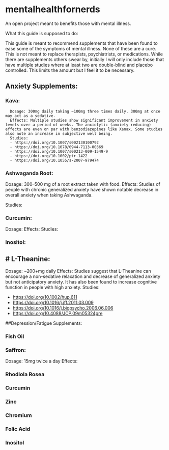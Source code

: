 # mentalhealthfornerds
An open project meant to benefits those with mental illness.

What this guide is supposed to do: 

This guide is meant to recommend supplements that have been found to ease some of the symptoms of mental illness. None of these are a cure. This is not meant to replace therapists, psychiatrists, or medications. While there are supplements others swear by, initially I will only include those that have multiple studies where at least two are double-blind and placebo controlled. This limits the amount but I feel it to be necessary. 


## Anxiety Supplements:

###  Kava:
	  Dosage: 300mg daily taking ~100mg three times daily. 300mg at once may act as a sedative.
	  Effects: Multiple studies show significant improvement in anxiety levels over a period of weeks. The anxiolytic (anxiety reducing) effects are even on par with benzodiazepines like Xanax. Some studies also note an increase in subjective well being.
	  Studies:
	  - https://doi.org/10.1007/s002130100792
	  - https://doi.org/10.1078/0944-7113-00369
	  - https://doi.org/10.1007/s00213-009-1549-9
	  - https://doi.org/10.1002/ptr.1422
	  - https://doi.org/10.1055/s-2007-979474
  

###  Ashwaganda Root:
  Dosage: 300–500 mg of a root extract taken with food.
  Effects: Studies of people with chronic generalized anxiety have shown notable decrease in overall anxiety when taking   Ashwaganda. 
  
  Studies:

###  Curcumin:
  Dosage:
  Effects:
  Studies:

###  Inositol:



## # L-Theanine:
  Dosage: ~200+mg daily
  Effects: Studies suggest that L-Theanine can encourage a non-sedative relaxation and decrease of generalized anxiety but not anticipatory anxiety. It has also been found to increase cognitive function in people with high anxiety. 
  Studies:
  - https://doi.org/10.1002/hup.611
  - https://doi.org/10.1016/j.jff.2011.03.009
  - https://doi.org/10.1016/j.biopsycho.2006.06.006
  - https://doi.org/10.4088/JCP.09m05324gre

	

##Depression/Fatigue Supplements:

### Fish Oil


### Saffron: 
Dosage: 15mg twice a day
Effects: 

### Rhodiola Rosea

### Curcumin

### Zinc

### Chromium

### Folic Acid

### Inositol
